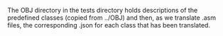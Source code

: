The OBJ directory in the tests directory holds 
descriptions of the predefined classes (copied from ../OBJ)
and then, as we translate .asm files, the corresponding .json
for each class that has been translated. 
